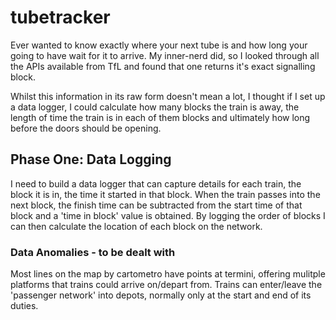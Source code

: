 # tubetracker
Ever wanted to know exactly where your next tube is and how long your going to have wait for it to arrive. My inner-nerd did, so I looked through all the APIs available from TfL and found that one returns it's exact signalling block. 

Whilst this information in its raw form doesn't mean a lot, I thought if I set up a data logger, I could calculate how many blocks the train is away, the length of time the train is in each of them blocks and ultimately how long before the doors should be opening. 

## Phase One: Data Logging

I need to build a data logger that can capture details for each train, the block it is in, the time it started in that block. When the train passes into the next block, the finish time can be subtracted from the start time of that block and a 'time in block' value is obtained. By logging the order of blocks I can then calculate the location of each block on the network.

### Data Anomalies - to be dealt with
Most lines on the map by cartometro have points at termini, offering mulitple platforms that trains could arrive on/depart from.
Trains can enter/leave the 'passenger network' into depots, normally only at the start and end of its duties.

